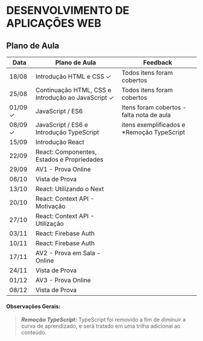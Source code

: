 # DESENVOLVIMENTO DE APLICAÇÕES WEB

## Plano de Aula

| Data      | Plano de Aula| Feedback|
| ----------- | ----------- |----------- |
| 18/08      | Introdução HTML e CSS  &check;      | Todos itens foram cobertos |
| 25/08   | Continuação HTML, CSS e Introdução ao JavaScript  &check;  |     Todos itens foram cobertos |
| 01/09   &check;| JavaScript / ES6|  Itens foram cobertos  - falta nota de aula |
| 08/09  &check; | JavaScript / ES6 e Introdução TypeScript | itens exemplificados e *Remoção TypeScript
| 15/09   | Introdução React |
| 22/09   | React: Componentes, Estados e Propriedades |
| 29/09   | AV1 - Prova Online  |
| 06/10   | Vista de Prova |
| 13/10   | React: Utilizando o Next |
| 20/10   | React: Context API - Motivação |
| 27/10   | React: Context API - Utilização|
| 03/11   | React: Firebase Auth |
| 10/11   | React: Firebase Auth |
| 17/11   | AV2 - Prova em Sala - Online  |
| 24/11   | Vista de Prova |
| 01/12   | AV3 - Prova Online  |
| 08/12   | Vista de Prova | 

#### Observações Gerais:



> **_Remoção TypeScript:_** TypeScript foi removido a fim de diminuir a curva de aprendizado, e será tratado em uma trilha adicional ao conteúdo.